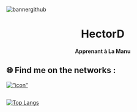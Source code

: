 ![bannergithub](https://user-images.githubusercontent.com/94568519/221982507-fbcde936-47a1-47e2-9c4c-97fc55fcb7be.png)


<h1 align="center">HectorD</h1>
<h4 align="center">Apprenant à La Manu</h4>

## 🌐 Find me on the networks :
<a href=”https://www.linkedin.com/in/hector-deal”><img align=”left” src=”https://user-images.githubusercontent.com/94568519/221986177-0254b31f-0dd5-444b-beec-88d248474e1b.png” alt=”icon” largeur ="21px"></a>


## 

[![Top Langs](https://github-readme-stats.vercel.app/api/top-langs/?username=yushi1007&layout=compact)](https://github.com/HectorDeal)

